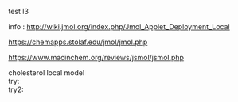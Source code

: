 test l3


info : http://wiki.jmol.org/index.php/Jmol_Applet_Deployment_Local

https://chemapps.stolaf.edu/jmol/jmol.php


https://www.macinchem.org/reviews/jsmol/jsmol.php


<script type='text/javascript' src='https://chemapps.stolaf.edu/jmol/files/JSmolMin2.js'></script>
<script type='text/javascript' language='javascript'>
  Jmol.Info.j2sPath = 'https://chemapps.stolaf.edu/jmol/jsmol/j2s';
  Jmol.Info.serverURL='https://chemapps.stolaf.edu/jmol/jsmol/php/jsmol.php';
  jmolInitialize('https://chemapps.stolaf.edu/jmol/files', true);
  jmolApplet(['400','200'],"set antialiasdisplay\;load https://gr-jeannerat-unige.github.io/macrolide-antibiotics/data/cholesterol-3D.sdf;",'0');
  Jmol.getApplet("myJmol", myInfo);
  Jmol.jmolButton(myJmol,"spacefill on", "display as vdW spheres");
  Jmol.jmolCheckbox(myJmol, 'display add _H', 'hide add _H', 'hydrogen', true, 'light');
Jmol.jmolHtml('<br>');
Jmol.jmolCheckbox(myJmol, 'display add (not _H)', 'hide add (not _H)', 'heavy atoms', true, 'heavy');
Jmol.jmolHtml('<div style="margin-left:3ex;">');
Jmol.jmolCheckbox(myJmol, 'display add _C', 'hide add _C', 'carbon', true, 'carb');
Jmol.jmolHtml('<br>');
Jmol.jmolCheckbox(myJmol, 'display add _O', 'hide add _O', 'oxygen', true, 'oxy');
Jmol.jmolHtml('<br>');
Jmol.jmolCheckbox(myJmol, 'display add _N', 'hide add _N', 'nitrogen', true, 'nitro');
Jmol.jmolHtml('</div>');
Jmol.setCheckboxGroup('heavy', ['carb','oxy','nitro']);
</script>
<div style='width:600px'>cholesterol local model <script>jmolCheckbox('spin on','spin off','spin on/off')</script></div>
<div style='width:600px'>try:  <script>jmolCheckbox("spacefill off","spacefill on","toggle display as spheres")</script></div>
<div style='width:600px'>try2:  <script>jmolButton("spacefill on", "display as vdW spheres");</script></div>
